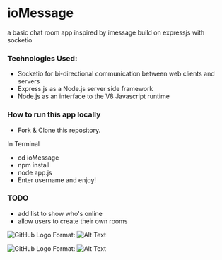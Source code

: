 # ioMessage
a basic chat room app inspired by imessage build on expressjs with socketio

### Technologies Used:
- Socketio for bi-directional communication between web clients and servers
- Express.js as a Node.js server side framework
- Node.js as an interface to the V8 Javascript runtime

### How to run this app locally
- Fork & Clone this repository.

In Terminal
- cd ioMessage
- npm install
- node app.js
- Enter username and enjoy!

### TODO
- add list to show who's online
- allow users to create their own rooms



![GitHub Logo](/images/iomessage.png)
Format: ![Alt Text](url)



![GitHub Logo](/images/iomessage-mobile.png)
Format: ![Alt Text](url)



